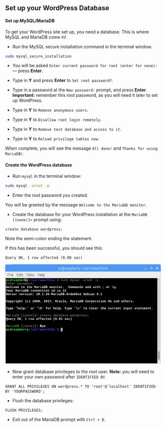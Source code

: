 ## Set up your WordPress Database

#### Set up MySQL/MariaDB

To get your WordPress site set up, you need a database. This is where MySQL and MariaDB come in!

+ Run the MySQL secure installation command in the terminal window.

```bash
sudo mysql_secure_installation
```

+ You will be asked `Enter current password for root (enter for none):` — press **Enter**.

+ Type in **Y** and press **Enter** to `Set root password?`.

+ Type in a password at the `New password:` prompt, and press **Enter**. **Important:** remember this root password, as you will need it later to set up WordPress.

+ Type in **Y** to `Remove anonymous users`.

+ Type in **Y** to `Disallow root login remotely`.

+ Type in **Y** to `Remove test database and access to it`.

+ Type in **Y** to `Reload privilege tables now`.

When complete, you will see the message `All done!` and `Thanks for using MariaDB!`.

#### Create the WordPress database

+ Run `mysql` in the terminal window:

```bash 
sudo mysql -uroot -p
```

+ Enter the root password you created.

You will be greeted by the message `Welcome to the MariaDB monitor`.

+ Create the database for your WordPress installation at the `MariaDB [(none)]>` prompt using:

```
create database wordpress;
```

  Note the semi-colon ending the statement. 

If this has been successful, you should see this:

```
Query OK, 1 row affected (0.00 sec)
```

![create database](images/create-database.png)

+ Now grant database privileges to the root user. **Note:** you will need to enter your own password after `IDENTIFIED BY`.

```
GRANT ALL PRIVILEGES ON wordpress.* TO 'root'@'localhost' IDENTIFIED BY 'YOURPASSWORD';
```

+ Flush the database privileges:

```
FLUSH PRIVILEGES;
```

+ Exit out of the MariaDB prompt with `Ctrl + D`.

